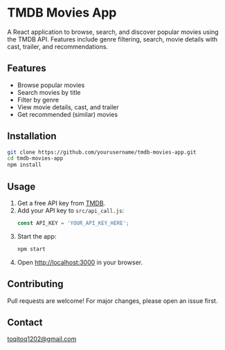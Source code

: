 # TMDB Movies App

A React application to browse, search, and discover popular movies using the TMDB API. Features include genre filtering, search, movie details with cast, trailer, and recommendations.

## Features

- Browse popular movies
- Search movies by title
- Filter by genre
- View movie details, cast, and trailer
- Get recommended (similar) movies

## Installation

```bash
git clone https://github.com/yourusername/tmdb-movies-app.git
cd tmdb-movies-app
npm install
```

## Usage

1. Get a free API key from [TMDB](https://www.themoviedb.org/documentation/api).
2. Add your API key to `src/api_call.js`:
   ```js
   const API_KEY = 'YOUR_API_KEY_HERE';
   ```
3. Start the app:
   ```bash
   npm start
   ```
4. Open [http://localhost:3000](http://localhost:3000) in your browser.

## Contributing

Pull requests are welcome! For major changes, please open an issue first.


## Contact

toqitoq1202@gmail.com
